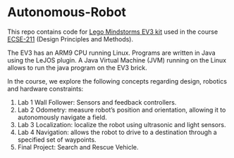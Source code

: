 # Autonomous-Robot
This repo contains code for [Lego Mindstorms EV3 kit](https://en.wikipedia.org/wiki/Lego_Mindstorms_EV3) used in the course [ECSE-211](https://www.mcgill.ca/study/2021-2022/courses/ecse-211) (Design Principles and Methods).

The EV3 has an ARM9 CPU running Linux. Programs are written in Java using the LeJOS plugin. A Java Virtual Machine (JVM) running on the Linux allows to run the java program on the EV3 brick.

In the course, we explore the following concepts regarding design, robotics and hardware constraints:

1) Lab 1 Wall Follower: Sensors and feedback controllers.
2) Lab 2 Odometry: measure robot’s position and orientation, allowing it to autonomously navigate a field.
3) Lab 3 Localization: localize the robot using ultrasonic and light sensors.
4) Lab 4 Navigation: allows the robot to drive to a destination through a specified set of waypoints.
5) Final Project: Search and Rescue Vehicle.


